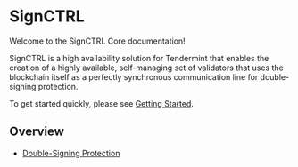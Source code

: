 # SignCTRL

Welcome to the SignCTRL Core documentation!

SignCTRL is a high availability solution for Tendermint that enables the creation of a highly available, self-managing set of validators that uses the blockchain itself as a perfectly synchronous communication line for double-signing protection.

To get started quickly, please see [Getting Started](../guides/README.md).

## Overview

* [Double-Signing Protection](./ds-protection.md)